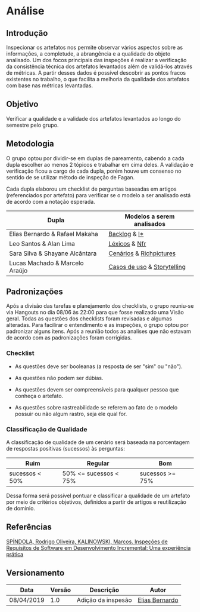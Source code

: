 # Análise

## Introdução

Inspecionar os artefatos nos permite observar vários aspectos sobre as informações, a completude, a abrangência e a qualidade do objeto analisado. Um dos focos principais das inspeções é realizar a verificação da consistência técnica dos artefatos levantados além de validá-los através de métricas. A partir desses dados é possível descobrir as pontos fracos existentes no trabalho, o que facilita a melhoria da qualidade dos artefatos com base nas métricas levantadas.

## Objetivo

Verificar a qualidade e a validade dos artefatos levantados ao longo do semestre pelo grupo.

## Metodologia 

O grupo optou por dividir-se em duplas de pareamento, cabendo a cada dupla escolher ao menos 2 tópicos e trabalhar em cima deles. A validação e verificação ficou a cargo de cada dupla, porém houve um consenso no sentido de se utilizar método de inspeção de Fagan.

Cada dupla elaborou um checklist de perguntas baseadas em artigos (referenciados por artefato) para verificar se o modelo a ser analisado está de acordo com a notação esperada.


| Dupla | Modelos a serem analisados |
| --- | --- |
| Elias Bernardo & Rafael Makaha | [Backlog](../analise_backlog) & [I*](../analise_istar) |
| Leo Santos & Alan Lima | [Léxicos](../analise_lexicos) & [Nfr](../analise_nfr) |
| Sara Silva & Shayane Alcântara | [Cenários](../analise_cenarios) & [Richpictures](../analise_rich_picture) |
| Lucas Machado & Marcelo Araújo | [Casos de uso](../analise_casos_de_uso) &  [Storytelling](../analise_storytelling) |

## Padronizações

Após a divisão das tarefas e planejamento dos checklists, o grupo reuniu-se via Hangouts no dia 08/06 às 22:00 para que fosse realizado uma Visão geral. Todas as questões dos checklists foram revisadas e algumas alteradas. Para facilirar o entendimento e as inspeções, o grupo optou por padronizar alguns itens. Após a reunião todos as analises que não estavam de acordo com as padronizações foram corrigidas.

### Checklist

- As questões deve ser booleanas (a resposta de ser "sim" ou "não").

- As questões não podem ser dúbias.

- As questões devem ser compreensíveis para qualquer pessoa que conheça o artefato.

- As questões sobre rastreabilidade se referem ao fato de o modelo possuir ou não algum rastro, seja ele qual for.

### Classificação de Qualidade

A classificação de qualidade de um cenário será baseada na porcentagem de respostas positivas (sucessos) às perguntas:

|Ruim|Regular|Bom|
|--|--|--|
|sucessos < 50%| 50% <= sucessos < 75%| sucessos >= 75%|

Dessa forma será possível pontuar e classificar a qualidade de um artefato por meio de critérios objetivos, definidos a partir de artigos e reutilização de domínio.


## Referências

[SPÍNDOLA, Rodrigo Oliveira, KALINOWSKI, Marcos. Inspeções de Requisitos de Software em Desenvolvimento Incremental: Uma experiência prática](http://www-di.inf.puc-rio.br/~kalinowski//publications/KalinowskiSNBT07.pdf)

## Versionamento

| Data | Versão | Descrição | Autor |
|--|--|--|--|
| 08/04/2019 | 1.0 | Adição da inspesão | [Elias Bernardo](https://github.com/leossb36) |
